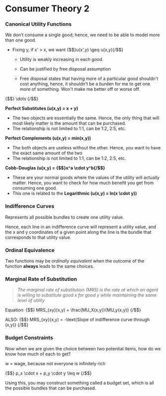 # Consumer Theory 2

### Canonical Utility Functions


We don't consume a single good; hence, we need to be able to model more than one good.


- Fixing y, if x' > x, we want {$$}u(x',y) \geq u(x,y){/$$}

    - Utility is weakly increasing in each good.

    - Can be justified by free disposal assumption

    - Free disposal states that having more of a particular good shouldn't cost anything, hence, it shouldn't be a burden for me to get one more of something. Won't make me better off or worse off.


{$$}
\dots
{/$$}


**Perfect Substitutes (u(x,y) = x + y)**


- The two objects are essentially the same. Hence, the only thing that will most likely matter is the amount that can be purchased.
- The relationship is not limited to 1:1, can be 1:2, 2:5, etc.


**Perfect Complements (u(x,y) = min(x,y))**

- The both objects are useless without the other. Hence, you want to have the exact same amount of the two 
- The relationship is not limited to 1:1, can be 1:2, 2:5, etc.


**Cobb-Douglas (u(x,y) = {$$}x^a \cdot y^b{/$$}**

- These are your normal goods where the values of the utility will actually matter. Hence, you want to check for how much benefit you get from consuming one good.
- This one is related to the **Logarithmic (u(x,y) = ln(x \cdot y))**

### Indifference Curves

Represents all possible bundles to create one utility value.


Hence, each line in an indifference curve will represent a utility value, and the x and y coordinates of a given point along the line is the bundle that corresponds to that utility value.


### Ordinal Equivalence

Two functions may be *ordinally equivalent* when the outcome of the function **always** leads to the same choices.


### Marginal Rate of Substitution

> *The marginal rate of substitution (MRS) is the rate at which an agent is willing to substitute good x for good y while maintaining the same level of utility*


Equation: {$$} MRS_{xy}(x,y) = \frac{MU_X(x,y)}{MU_y(x,y)} {/$$}


ALSO: {$$} MRS_{xy}(x,y) = -\text{Slope of indifference curve through (x,y)} {/$$}

### Budget Constraints

Now when we are given the choice between two potential items, how do we know how much of each to get?


w = wage, because not everyone is infinitely rich


{$$} 
p_x \cdot x + p_y \cdot y \leq w
{/$$}


Using this, you may construct something called a budget set, which is all the possible bundles that can be purchased. 


